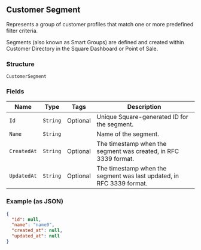 ## Customer Segment

Represents a group of customer profiles that match one or more predefined filter criteria. 

Segments (also known as Smart Groups) are defined and created within Customer Directory in the Square Dashboard or Point of Sale.

### Structure

`CustomerSegment`

### Fields

| Name | Type | Tags | Description |
|  --- | --- | --- | --- |
| `Id` | `String` | Optional | Unique Square-generated ID for the segment. |
| `Name` | `String` |  | Name of the segment. |
| `CreatedAt` | `String` | Optional | The timestamp when the segment was created, in RFC 3339 format. |
| `UpdatedAt` | `String` | Optional | The timestamp when the segment was last updated, in RFC 3339 format. |

### Example (as JSON)

```json
{
  "id": null,
  "name": "name0",
  "created_at": null,
  "updated_at": null
}
```

